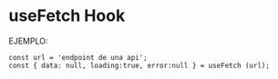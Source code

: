# useFetch Hook

EJEMPLO:

```
const url = 'endpoint de una api';
const { data: null, loading:true, error:null } = useFetch (url);

```

